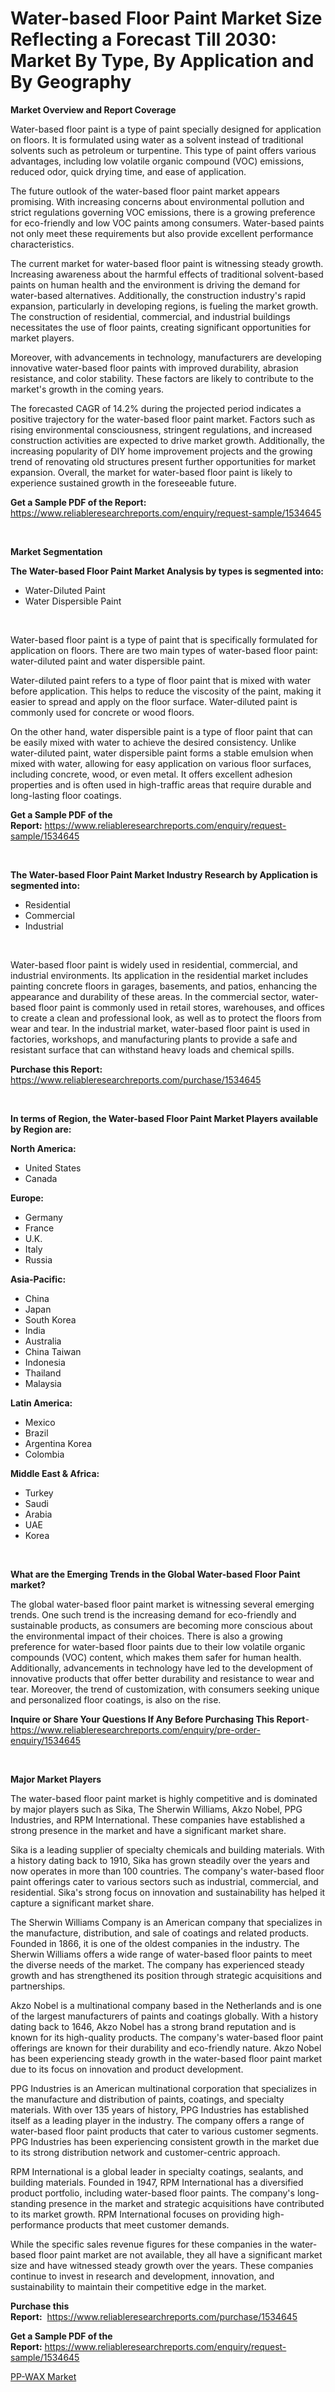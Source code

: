 <p><h1>Water-based Floor Paint Market Size Reflecting a Forecast Till 2030: Market By Type, By Application and By Geography</h1></p><p><strong>Market Overview and Report Coverage</strong></p>
<p><p>Water-based floor paint is a type of paint specially designed for application on floors. It is formulated using water as a solvent instead of traditional solvents such as petroleum or turpentine. This type of paint offers various advantages, including low volatile organic compound (VOC) emissions, reduced odor, quick drying time, and ease of application.</p><p>The future outlook of the water-based floor paint market appears promising. With increasing concerns about environmental pollution and strict regulations governing VOC emissions, there is a growing preference for eco-friendly and low VOC paints among consumers. Water-based paints not only meet these requirements but also provide excellent performance characteristics.</p><p>The current market for water-based floor paint is witnessing steady growth. Increasing awareness about the harmful effects of traditional solvent-based paints on human health and the environment is driving the demand for water-based alternatives. Additionally, the construction industry's rapid expansion, particularly in developing regions, is fueling the market growth. The construction of residential, commercial, and industrial buildings necessitates the use of floor paints, creating significant opportunities for market players.</p><p>Moreover, with advancements in technology, manufacturers are developing innovative water-based floor paints with improved durability, abrasion resistance, and color stability. These factors are likely to contribute to the market's growth in the coming years.</p><p>The forecasted CAGR of 14.2% during the projected period indicates a positive trajectory for the water-based floor paint market. Factors such as rising environmental consciousness, stringent regulations, and increased construction activities are expected to drive market growth. Additionally, the increasing popularity of DIY home improvement projects and the growing trend of renovating old structures present further opportunities for market expansion. Overall, the market for water-based floor paint is likely to experience sustained growth in the foreseeable future.</p></p>
<p><strong>Get a Sample PDF of the Report:</strong> <a href="https://www.reliableresearchreports.com/enquiry/request-sample/1534645">https://www.reliableresearchreports.com/enquiry/request-sample/1534645</a></p>
<p>&nbsp;</p>
<p><strong>Market Segmentation</strong></p>
<p><strong>The Water-based Floor Paint Market Analysis by types is segmented into:</strong></p>
<p><ul><li>Water-Diluted Paint</li><li>Water Dispersible Paint</li></ul></p>
<p>&nbsp;</p>
<p><p>Water-based floor paint is a type of paint that is specifically formulated for application on floors. There are two main types of water-based floor paint: water-diluted paint and water dispersible paint. </p><p>Water-diluted paint refers to a type of floor paint that is mixed with water before application. This helps to reduce the viscosity of the paint, making it easier to spread and apply on the floor surface. Water-diluted paint is commonly used for concrete or wood floors.</p><p>On the other hand, water dispersible paint is a type of floor paint that can be easily mixed with water to achieve the desired consistency. Unlike water-diluted paint, water dispersible paint forms a stable emulsion when mixed with water, allowing for easy application on various floor surfaces, including concrete, wood, or even metal. It offers excellent adhesion properties and is often used in high-traffic areas that require durable and long-lasting floor coatings.</p></p>
<p><strong>Get a Sample PDF of the Report:</strong>&nbsp;<a href="https://www.reliableresearchreports.com/enquiry/request-sample/1534645">https://www.reliableresearchreports.com/enquiry/request-sample/1534645</a></p>
<p>&nbsp;</p>
<p><strong>The Water-based Floor Paint Market Industry Research by Application is segmented into:</strong></p>
<p><ul><li>Residential</li><li>Commercial</li><li>Industrial</li></ul></p>
<p>&nbsp;</p>
<p><p>Water-based floor paint is widely used in residential, commercial, and industrial environments. Its application in the residential market includes painting concrete floors in garages, basements, and patios, enhancing the appearance and durability of these areas. In the commercial sector, water-based floor paint is commonly used in retail stores, warehouses, and offices to create a clean and professional look, as well as to protect the floors from wear and tear. In the industrial market, water-based floor paint is used in factories, workshops, and manufacturing plants to provide a safe and resistant surface that can withstand heavy loads and chemical spills.</p></p>
<p><strong>Purchase this Report:</strong>&nbsp; <a href="https://www.reliableresearchreports.com/purchase/1534645">https://www.reliableresearchreports.com/purchase/1534645</a></p>
<p>&nbsp;</p>
<p><strong>In terms of Region, the Water-based Floor Paint Market Players available by Region are:</strong></p>
<p>
    <p> <strong> North America: </strong>
        <ul>
            <li>United States</li>
            <li>Canada</li>
        </ul>
        </p> 
    <p> <strong> Europe: </strong>
        <ul>
            <li>Germany</li>
            <li>France</li>
            <li>U.K.</li>
            <li>Italy</li>
            <li>Russia</li>
        </ul>
        </p> 
    <p> <strong> Asia-Pacific: </strong>
        <ul>
            <li>China</li>
            <li>Japan</li>
            <li>South Korea</li>
            <li>India</li>
            <li>Australia</li>
            <li>China Taiwan</li>
            <li>Indonesia</li>
            <li>Thailand</li>
            <li>Malaysia</li>
        </ul>
        </p> 
    <p> <strong> Latin America: </strong>
        <ul>
            <li>Mexico</li>
            <li>Brazil</li>
            <li>Argentina Korea</li>
            <li>Colombia</li>
        </ul>
        </p> 
    <p> <strong> Middle East & Africa: </strong>
        <ul>
            <li>Turkey</li>
            <li>Saudi</li>
            <li>Arabia</li>
            <li>UAE</li>
            <li>Korea</li>
        </ul>
    </p>
    </p>
<p>&nbsp;</p>
<p><strong>What are the Emerging Trends in the Global Water-based Floor Paint market?</strong></p>
<p><p>The global water-based floor paint market is witnessing several emerging trends. One such trend is the increasing demand for eco-friendly and sustainable products, as consumers are becoming more conscious about the environmental impact of their choices. There is also a growing preference for water-based floor paints due to their low volatile organic compounds (VOC) content, which makes them safer for human health. Additionally, advancements in technology have led to the development of innovative products that offer better durability and resistance to wear and tear. Moreover, the trend of customization, with consumers seeking unique and personalized floor coatings, is also on the rise.</p></p>
<p><strong>Inquire or Share Your Questions If Any Before Purchasing This Report</strong>- <a href="https://www.reliableresearchreports.com/enquiry/pre-order-enquiry/1534645">https://www.reliableresearchreports.com/enquiry/pre-order-enquiry/1534645</a></p>
<p>&nbsp;</p>
<p><strong>Major Market Players</strong></p>
<p><p>The water-based floor paint market is highly competitive and is dominated by major players such as Sika, The Sherwin Williams, Akzo Nobel, PPG Industries, and RPM International. These companies have established a strong presence in the market and have a significant market share.</p><p>Sika is a leading supplier of specialty chemicals and building materials. With a history dating back to 1910, Sika has grown steadily over the years and now operates in more than 100 countries. The company's water-based floor paint offerings cater to various sectors such as industrial, commercial, and residential. Sika's strong focus on innovation and sustainability has helped it capture a significant market share.</p><p>The Sherwin Williams Company is an American company that specializes in the manufacture, distribution, and sale of coatings and related products. Founded in 1866, it is one of the oldest companies in the industry. The Sherwin Williams offers a wide range of water-based floor paints to meet the diverse needs of the market. The company has experienced steady growth and has strengthened its position through strategic acquisitions and partnerships.</p><p>Akzo Nobel is a multinational company based in the Netherlands and is one of the largest manufacturers of paints and coatings globally. With a history dating back to 1646, Akzo Nobel has a strong brand reputation and is known for its high-quality products. The company's water-based floor paint offerings are known for their durability and eco-friendly nature. Akzo Nobel has been experiencing steady growth in the water-based floor paint market due to its focus on innovation and product development.</p><p>PPG Industries is an American multinational corporation that specializes in the manufacture and distribution of paints, coatings, and specialty materials. With over 135 years of history, PPG Industries has established itself as a leading player in the industry. The company offers a range of water-based floor paint products that cater to various customer segments. PPG Industries has been experiencing consistent growth in the market due to its strong distribution network and customer-centric approach.</p><p>RPM International is a global leader in specialty coatings, sealants, and building materials. Founded in 1947, RPM International has a diversified product portfolio, including water-based floor paints. The company's long-standing presence in the market and strategic acquisitions have contributed to its market growth. RPM International focuses on providing high-performance products that meet customer demands.</p><p>While the specific sales revenue figures for these companies in the water-based floor paint market are not available, they all have a significant market size and have witnessed steady growth over the years. These companies continue to invest in research and development, innovation, and sustainability to maintain their competitive edge in the market.</p></p>
<p><strong>Purchase this Report:</strong>&nbsp;&nbsp;<a href="https://www.reliableresearchreports.com/purchase/1534645">https://www.reliableresearchreports.com/purchase/1534645</a></p>
<p></p>
<p><strong>Get a Sample PDF of the Report:</strong>&nbsp;<a href="https://www.reliableresearchreports.com/enquiry/request-sample/1534645">https://www.reliableresearchreports.com/enquiry/request-sample/1534645</a></p>
<p><p><a href="https://github.com/PeterParrish5/Market-Research-Report-List-2/blob/main/pp-wax-market.md">PP-WAX Market</a></p></p>